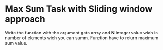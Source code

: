 # Max Sum Task with Sliding window approach
Write the function with the argument gets array and **N** integer value wich is number of elements wich you can summ. Function have to return maximum sum value.
